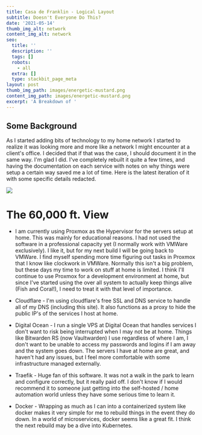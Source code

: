 ```yaml
---
title: Casa de Franklin - Logical Layout
subtitle: Doesn't Everyone Do This?
date: '2021-05-14'
thumb_img_alt: network
content_img_alt: network
seo:
  title: ''
  description: ''
  tags: []
  robots:
    - all
  extra: []
  type: stackbit_page_meta
layout: post
thumb_img_path: images/energetic-mustard.png
content_img_path: images/energetic-mustard.png
excerpt: 'A Breakdown of '
---
```

## Some Background

As I started adding bits of technology to my home network I started to realize it was looking more and more like a network I might encounter at a client's office. I decided that if that was the case, I should document it in the same way. I'm glad I did. I've completely rebuilt it quite a few times, and having the documentation on each service with notes on why things were setup a certain way saved me a lot of time. Here is the latest iteration of it with some specific details redacted.

![](/images/energetic-mustard.png)



# The 60,000 ft. View

*   I am currently using Proxmox as the Hypervisor for the servers setup at home. This was mainly for educational reasons. I had not used the software in a professional capacity yet (I normally work with VMWare exclusively). I like it, but for my next build I will be going back to VMWare. I find myself spending more time figuring out tasks in Proxmox that I know like clockwork in VMWare. Normally this isn't a big problem, but these days my time to work on stuff at home is limited. I think I'll continue to use Proxmox for a development environment at home, but since I've started using the over all system to actually keep things alive (Fish and Coral!), I need to treat it with that level of importance.

*   Cloudflare - I'm using cloudflare's free SSL and DNS service to handle all of my DNS (including this site). It also functions as a proxy to hide the public IP's of the services I host at home.

*   Digital Ocean - I run a single VPS at Digital Ocean that handles services I don't want to risk being interrupted when I may not be at home. Things like Bitwarden RS (now Vaultwarden) I use regardless of where I am, I don't want to be unable to access my passwords and logins if I am away and the system goes down. The servers I have at home are great, and haven't had any issues, but I feel more comfortable with some infrastructure managed externally.

*   Traefik - Huge fan of this software. It was not a walk in the park to learn and configure correctly, but it really paid off. I don't know if I would recommend it to someone just getting into the self-hosted / home automation world unless they have some serious time to learn it.

*   Docker - Wrapping as much as I can into a containerized system like docker makes it very simple for me to rebuild things in the event they do down. In a world of microservices, docker seems like a great fit. I think the next rebuild may be a dive into Kubernetes. 

